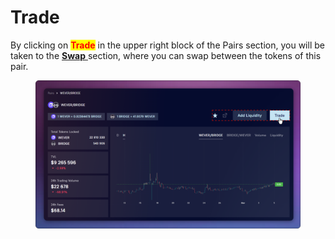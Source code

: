 # Trade

By clicking on <mark style="color:red;">**Trade**</mark> in the upper right block of the Pairs section, you will be taken to the [**Swap** ](../../../swap/)section, where you can swap between the tokens of this pair.

<figure><img src="../../../../.gitbook/assets/image (306).png" alt=""><figcaption></figcaption></figure>
